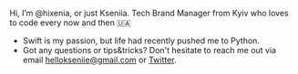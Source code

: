 Hi, I’m @hixenia, or just Kseniia. Tech Brand Manager from Kyiv who loves to code every now and then 🇺🇦

- Swift is my passion, but life had recently pushed me to Python.
- Got any questions or tips&tricks? Don't hesitate to reach me out via email hellokseniie@gmail.com or [Twitter](https://twitter.com/hi_xenia).

